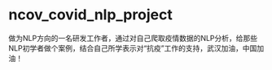 # ncov_covid_nlp_project
做为NLP方向的一名研发工作者，通过对自己爬取疫情数据的NLP分析，给那些NLP初学者做个案例，结合自己所学表示对“抗疫”工作的支持，武汉加油，中国加油！
